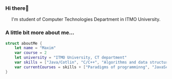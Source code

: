 ### Hi there👋

<p align='center'>I'm student of Computer Technologies Department in ITMO University.</p>


### A little bit more about me...  

```swift
struct aboutMe {
    let name = "Maxim"
    var course = 2
    let university = "ITMO University, CT department"
    var skills = ["Java/Cotlin", "C/C++", "Algorithms and data structures", "Discreet Math", "Linear Algebra", "OS", "Computer Architecture"]
    var currentCourses = skills + ["Paradigms of programminng", "JavaScript", "Clojure", "Prolog", "Python", "SQL", "Math analysis"]
}
```

